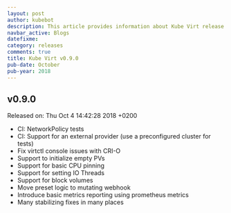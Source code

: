 ```yaml
---
layout: post
author: kubebot
description: This article provides information about Kube Virt release v0.9.0 changes
navbar_active: Blogs
datefixme:
category: releases
comments: true
title: Kube Virt v0.9.0
pub-date: October
pub-year: 2018
---
```



## v0.9.0

Released on: Thu Oct 4 14:42:28 2018 +0200

- CI: NetworkPolicy tests
- CI: Support for an external provider (use a preconfigured cluster for tests)
- Fix virtctl console issues with CRI-O
- Support to initialize empty PVs
- Support for basic CPU pinning
- Support for setting IO Threads
- Support for block volumes
- Move preset logic to mutating webhook
- Introduce basic metrics reporting using prometheus metrics
- Many stabilizing fixes in many places
